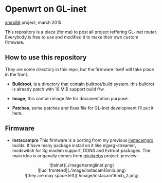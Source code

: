 Openwrt on GL-inet
==================
[smrx86][] project, march 2015

This repository is a place (for me) to post all project reffering GL-inet router.
Everybody is free to use and modified it to make their own custom firmware.

How to use this repository
--------------------------
They are some directory in this repo, but the firmware itself will take place in the front.

* **Buildroot**, is a directory that contain builroot/build system. this buildrot is already patch with 16 MiB support build f/w.

* **Image**, this contain image file for documentation purpose.

* **Patches**, some patches and fixes file for GL-inet development i'll put it here. 

Firmware
--------
* **Instacampro**
  This firmware is a porting from my previous [instacampro][] builds. It have many package install on it like mjpeg-streamer, modswitch for 3g modem support, DDNS and Extroot packages.
  The main idea is origanally comes from [minikrebs][] project.
  preview:

<center>  ![telnet](./image/termglinet.png)</center>

<center>  ![luci frontend](./image/instacam16mib.png)</center>

<center>  ![they are may space left](./image/instacam16mib_2.png)</center>
 
[smrx86]: https://twitter.com/smrx86
[instacampro]: http://semaraks.blogspot.com/2013/08/instacampro-tl-mr3020-with.html
[minikrebs]: http://shackspace.de/wiki/doku.php?id=project:minikrebs
